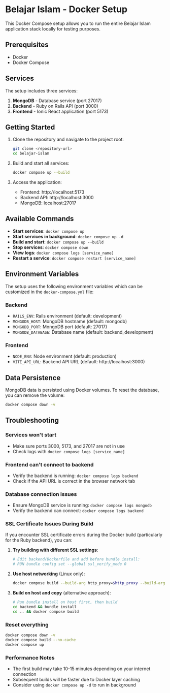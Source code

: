 # Belajar Islam - Docker Setup

This Docker Compose setup allows you to run the entire Belajar Islam application stack locally for testing purposes.

## Prerequisites

- Docker
- Docker Compose

## Services

The setup includes three services:

1. **MongoDB** - Database service (port 27017)
2. **Backend** - Ruby on Rails API (port 3000)
3. **Frontend** - Ionic React application (port 5173)

## Getting Started

1. Clone the repository and navigate to the project root:
   ```bash
   git clone <repository-url>
   cd belajar-islam
   ```

2. Build and start all services:
   ```bash
   docker compose up --build
   ```

3. Access the application:
   - Frontend: http://localhost:5173
   - Backend API: http://localhost:3000
   - MongoDB: localhost:27017

## Available Commands

- **Start services**: `docker compose up`
- **Start services in background**: `docker compose up -d`
- **Build and start**: `docker compose up --build`
- **Stop services**: `docker compose down`
- **View logs**: `docker compose logs [service_name]`
- **Restart a service**: `docker compose restart [service_name]`

## Environment Variables

The setup uses the following environment variables which can be customized in the `docker-compose.yml` file:

### Backend
- `RAILS_ENV`: Rails environment (default: development)
- `MONGODB_HOST`: MongoDB hostname (default: mongodb)
- `MONGODB_PORT`: MongoDB port (default: 27017)
- `MONGODB_DATABASE`: Database name (default: backend_development)

### Frontend
- `NODE_ENV`: Node environment (default: production)
- `VITE_API_URL`: Backend API URL (default: http://localhost:3000)

## Data Persistence

MongoDB data is persisted using Docker volumes. To reset the database, you can remove the volume:

```bash
docker compose down -v
```

## Troubleshooting

### Services won't start
- Make sure ports 3000, 5173, and 27017 are not in use
- Check logs with `docker compose logs [service_name]`

### Frontend can't connect to backend
- Verify the backend is running: `docker compose logs backend`
- Check if the API URL is correct in the browser network tab

### Database connection issues
- Ensure MongoDB service is running: `docker compose logs mongodb`
- Verify the backend can connect: `docker compose logs backend`

### SSL Certificate Issues During Build
If you encounter SSL certificate errors during the Docker build (particularly for the Ruby backend), you can:

1. **Try building with different SSL settings**:
   ```bash
   # Edit backend/Dockerfile and add before bundle install:
   # RUN bundle config set --global ssl_verify_mode 0
   ```

2. **Use host networking** (Linux only):
   ```bash
   docker compose build --build-arg http_proxy=$http_proxy --build-arg https_proxy=$https_proxy
   ```

3. **Build on host and copy** (alternative approach):
   ```bash
   # Run bundle install on host first, then build
   cd backend && bundle install
   cd .. && docker compose build
   ```

### Reset everything
```bash
docker compose down -v
docker compose build --no-cache
docker compose up
```

### Performance Notes
- The first build may take 10-15 minutes depending on your internet connection
- Subsequent builds will be faster due to Docker layer caching
- Consider using `docker compose up -d` to run in background